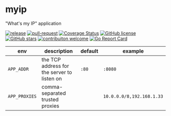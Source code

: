 # myip
"What's my IP" application

[![release](https://github.com/kuoss/myip/actions/workflows/release.yml/badge.svg)](https://github.com/kuoss/myip/actions)
[![pull-request](https://github.com/kuoss/myip/actions/workflows/pull-request.yml/badge.svg)](https://github.com/kuoss/myip/actions)
[![Coverage Status](https://coveralls.io/repos/github/kuoss/myip/badge.svg?branch=main)](https://coveralls.io/github/kuoss/myip?branch=main)
[![GitHub license](https://img.shields.io/github/license/kuoss/myip.svg)](https://github.com/kuoss/myip/blob/main/LICENSE)
[![GitHub stars](https://img.shields.io/github/stars/kuoss/myip.svg)](https://github.com/kuoss/myip/stargazers)
[![contribuiton welcome](https://img.shields.io/badge/contributions-welcome-orange.svg)](https://github.com/kuoss/myip/blob/main/CONTRIBUTING.md)
[![Go Report Card](https://goreportcard.com/badge/github.com/kuoss/myip)](https://goreportcard.com/report/github.com/kuoss/myip)

env           | description                                 | default | example
------------- | ------------------------------------------- | ------- | -------
`APP_ADDR`    | the TCP address for the server to listen on | `:80`   | `:8080`
`APP_PROXIES` | comma-separated trusted proxies             |         | `10.0.0.0/8,192.168.1.33`
